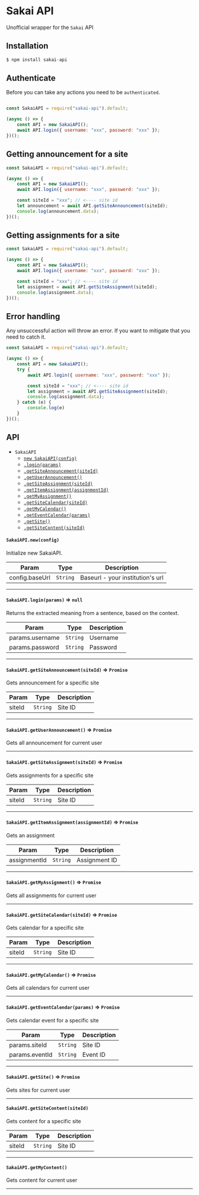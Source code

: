 # Sakai API
Unofficial wrapper for the `Sakai` API


## Installation
```js
$ npm install sakai-api
```


## Authenticate
Before you can take any actions you need to be `authenticated`.
```js

const SakaiAPI = require("sakai-api").default;

(async () => {
    const API = new SakaiAPI();
    await API.login({ username: "xxx", password: "xxx" });
})();

```


## Getting announcement for a site
```js
const SakaiAPI = require("sakai-api").default;

(async () => {
    const API = new SakaiAPI();
    await API.login({ username: "xxx", password: "xxx" });

    const siteId = "xxx"; // <---- site id
    let announcement = await API.getSiteAnnouncement(siteId);
    console.log(announcement.data);
})();
```

## Getting assignments for a site
```js
const SakaiAPI = require("sakai-api").default;

(async () => {
    const API = new SakaiAPI();
    await API.login({ username: "xxx", password: "xxx" });

    const siteId = "xxx"; // <---- site id
    let assignment = await API.getSiteAssignment(siteId);
    console.log(assignment.data);
})();
```


## Error handling
Any unsuccessful action will throw an error. If you want to mitigate that you need to catch it.

```js
const SakaiAPI = require("sakai-api").default;

(async () => {
    const API = new SakaiAPI();
    try {
        await API.login({ username: "xxx", password: "xxx" });

        const siteId = "xxx"; // <---- site id
        let assignment = await API.getSiteAssignment(siteId);
        console.log(assignment.data);
    } catch (e) {
        console.log(e)
    }
})();
```

## API

* `SakaiAPI`
  * [`new SakaiAPI(config)`](#new)
  * [`.login(params)`](#login)
  * [`.getSiteAnnouncement(siteId)`](#getSiteAnnouncement)
  * [`.getUserAnnouncement()`](#getUserAnnouncement)
  * [`.getSiteAssignment(siteId)`](#getSiteAssignment)
  * [`.getItemAssignment(assignmentId)`](#getItemAssignment)
  * [`.getMyAssignment()`](#getMyAssignment)
  * [`.getSiteCalendar(siteId)`](#getSiteCalendar)
  * [`.getMyCalendar()`](#getMyCalendar)
  * [`.getEventCalendar(params)`](#getEventCalendar)
  * [`.getSite()`](#getSite)
  * [`.getSiteContent(siteId)`](#getSiteContent)


<a name="new"></a>
#### `SakaiAPI.new(config)`

Initialize new SakaiAPI.

| Param          | Type     | Description                      |
| -------------- | -------- | -------------------------------- |
| config.baseUrl | `String` | Baseurl - your institution's url |

* * *

<a name="login"></a>
#### `SakaiAPI.login(params)` => `null`

Returns the extracted meaning from a sentence, based on the context. 

| Param           | Type     | Description |
| --------------- | -------- | ----------- |
| params.username | `String` | Username    |
| params.password | `String` | Password    |

* * *

<a name="getSiteAnnouncement"></a>
#### `SakaiAPI.getSiteAnnouncement(siteId)` => `Promise`

Gets announcement for a specific site

| Param  | Type     | Description |
| ------ | -------- | ----------- |
| siteId | `String` | Site ID     |

* * *

<a name="getUserAnnouncement"></a>
#### `SakaiAPI.getUserAnnouncement()` => `Promise`

Gets all announcement for current user

* * *

<a name="getSiteAssignment"></a>
#### `SakaiAPI.getSiteAssignment(siteId)` => `Promise`

Gets assignments for a specific site

| Param  | Type     | Description |
| ------ | -------- | ----------- |
| siteId | `String` | Site ID     |

* * *

<a name="getItemAssignment"></a>
#### `SakaiAPI.getItemAssignment(assignmentId)` => `Promise`

Gets an assignment

| Param        | Type     | Description   |
| ------------ | -------- | ------------- |
| assignmentId | `String` | Assignment ID |

* * *

<a name="getMyAssignment"></a>
#### `SakaiAPI.getMyAssignment()` => `Promise`

Gets all assignments for current user

* * *

<a name="getSiteCalendar"></a>
#### `SakaiAPI.getSiteCalendar(siteId)` => `Promise`

Gets calendar for a specific site

| Param  | Type     | Description |
| ------ | -------- | ----------- |
| siteId | `String` | Site ID     |

* * *

<a name="getMyCalendar"></a>
#### `SakaiAPI.getMyCalendar()` => `Promise`

Gets all calendars for current user

* * *

<a name="getEventCalendar"></a>
#### `SakaiAPI.getEventCalendar(params)` => `Promise`

Gets calendar event for a specific site

| Param          | Type     | Description |
| -------------- | -------- | ----------- |
| params.siteId  | `String` | Site ID     |
| params.eventId | `String` | Event ID    |

* * *

<a name="getSite"></a>
#### `SakaiAPI.getSite()` => `Promise`

Gets sites for current user

* * *

<a name="getSiteContent"></a>
#### `SakaiAPI.getSiteContent(siteId)`

Gets content for a specific site

| Param  | Type     | Description |
| ------ | -------- | ----------- |
| siteId | `String` | Site ID     |

* * *

<a name="getMyContent"></a>
#### `SakaiAPI.getMyContent()`

Gets content for current user

* * *